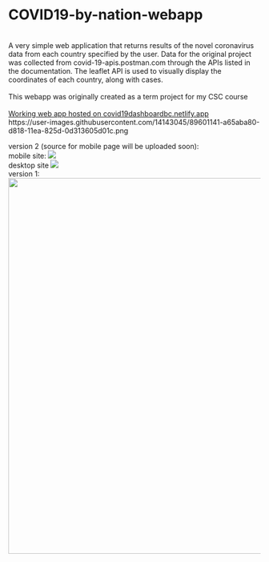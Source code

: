 # COVID19-by-nation-webapp
<Br/>
A very simple web application that returns results of the novel coronavirus data from each country specified by the user. Data for the original project was collected from covid-19-apis.postman.com through the APIs listed in the documentation. The leaflet API is used to visually display the coordinates of each country, along with cases.<Br/>
<Br/>
This webapp was originally created as a term project for my CSC course<Br/>
<Br/>
 <a href="https://covid19dashboardbc.netlify.app">Working web app hosted on covid19dashboardbc.netlify.app</a> 
<Br/>
https://user-images.githubusercontent.com/14143045/89601141-a65aba80-d818-11ea-825d-0d313605d01c.png

version 2 (source for mobile page will be uploaded soon):
<Br/>
mobile site:
<img src="https://user-images.githubusercontent.com/14143045/89601141-a65aba80-d818-11ea-825d-0d313605d01c.png">
<Br/>
desktop site
<img src="https://user-images.githubusercontent.com/14143045/85275669-807a8180-b435-11ea-9ef8-15676112c5e0.png" size= 50px>
<Br/>
version 1:
<Br/>
<img src="https://user-images.githubusercontent.com/14143045/79957009-d2069000-8435-11ea-8f8e-e276e44cb751.png" width="750">
